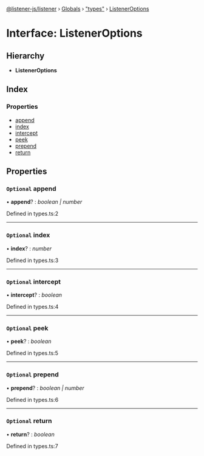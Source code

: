 [@listener-js/listener](../README.md) › [Globals](../globals.md) › ["types"](../modules/_types_.md) › [ListenerOptions](_types_.listeneroptions.md)

# Interface: ListenerOptions


## Hierarchy

* **ListenerOptions**

## Index

### Properties

* [append](_types_.listeneroptions.md#optional-append)
* [index](_types_.listeneroptions.md#optional-index)
* [intercept](_types_.listeneroptions.md#optional-intercept)
* [peek](_types_.listeneroptions.md#optional-peek)
* [prepend](_types_.listeneroptions.md#optional-prepend)
* [return](_types_.listeneroptions.md#optional-return)

## Properties

### `Optional` append

• **append**? : *boolean | number*

Defined in types.ts:2

___

### `Optional` index

• **index**? : *number*

Defined in types.ts:3

___

### `Optional` intercept

• **intercept**? : *boolean*

Defined in types.ts:4

___

### `Optional` peek

• **peek**? : *boolean*

Defined in types.ts:5

___

### `Optional` prepend

• **prepend**? : *boolean | number*

Defined in types.ts:6

___

### `Optional` return

• **return**? : *boolean*

Defined in types.ts:7